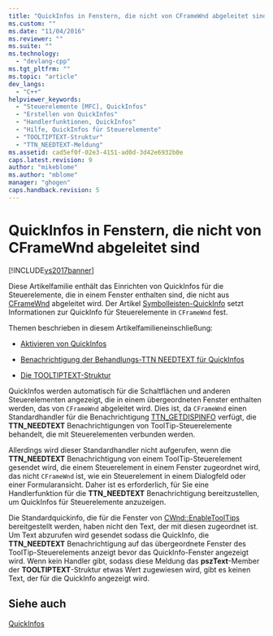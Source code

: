 ```yaml
---
title: "QuickInfos in Fenstern, die nicht von CFrameWnd abgeleitet sind | Microsoft Docs"
ms.custom: ""
ms.date: "11/04/2016"
ms.reviewer: ""
ms.suite: ""
ms.technology: 
  - "devlang-cpp"
ms.tgt_pltfrm: ""
ms.topic: "article"
dev_langs: 
  - "C++"
helpviewer_keywords: 
  - "Steuerelemente [MFC], QuickInfos"
  - "Erstellen von QuickInfos"
  - "Handlerfunktionen, QuickInfos"
  - "Hilfe, QuickInfos für Steuerelemente"
  - "TOOLTIPTEXT-Struktur"
  - "TTN_NEEDTEXT-Meldung"
ms.assetid: cad5ef0f-02e3-4151-ad0d-3d42e6932b0e
caps.latest.revision: 9
author: "mikeblome"
ms.author: "mblome"
manager: "ghogen"
caps.handback.revision: 5
---
```

# QuickInfos in Fenstern, die nicht von CFrameWnd abgeleitet sind
[!INCLUDE[vs2017banner](../assembler/inline/includes/vs2017banner.md)]

Diese Artikelfamilie enthält das Einrichten von QuickInfos für die Steuerelemente, die in einem Fenster enthalten sind, die nicht aus [CFrameWnd](../mfc/reference/cframewnd-class.md) abgeleitet wird.  Der Artikel [Symbolleisten\-QuickInfo](../mfc/toolbar-tool-tips.md) setzt Informationen zur QuickInfo für Steuerelemente in `CFrameWnd` fest.  
  
 Themen beschrieben in diesem Artikelfamilieneinschließung:  
  
-   [Aktivieren von QuickInfos](../mfc/enabling-tool-tips.md)  
  
-   [Benachrichtigung der Behandlungs\-TTN NEEDTEXT für QuickInfos](../mfc/handling-ttn-needtext-notification-for-tool-tips.md)  
  
-   [Die TOOLTIPTEXT\-Struktur](../mfc/tooltiptext-structure.md)  
  
 QuickInfos werden automatisch für die Schaltflächen und anderen Steuerelementen angezeigt, die in einem übergeordneten Fenster enthalten werden, das von `CFrameWnd` abgeleitet wird.  Dies ist, da `CFrameWnd` einen Standardhandler für die Benachrichtigung [TTN\_GETDISPINFO](http://msdn.microsoft.com/library/windows/desktop/bb760269) verfügt, die **TTN\_NEEDTEXT** Benachrichtigungen von ToolTip\-Steuerelemente behandelt, die mit Steuerelementen verbunden werden.  
  
 Allerdings wird dieser Standardhandler nicht aufgerufen, wenn die **TTN\_NEEDTEXT**  Benachrichtigung von einem ToolTip\-Steuerelement gesendet wird, die einem Steuerelement in einem Fenster zugeordnet wird, das nicht `CFrameWnd` ist, wie ein Steuerelement in einem Dialogfeld oder einer Formularansicht.  Daher ist es erforderlich, für Sie eine Handlerfunktion für die **TTN\_NEEDTEXT** Benachrichtigung bereitzustellen, um QuickInfos für Steuerelemente anzuzeigen.  
  
 Die Standardquickinfo, die für die Fenster von [CWnd::EnableToolTips](../Topic/CWnd::EnableToolTips.md) bereitgestellt werden, haben nicht den Text, der mit diesen zugeordnet ist.  Um Text abzurufen wird gesendet sodass die QuickInfo, die **TTN\_NEEDTEXT** Benachrichtigung auf das übergeordnete Fenster des ToolTip\-Steuerelements anzeigt bevor das QuickInfo\-Fenster angezeigt wird.  Wenn kein Handler gibt, sodass diese Meldung das **pszText**\-Member der **TOOLTIPTEXT**\-Struktur etwas Wert zugewiesen wird, gibt es keinen Text, der für die QuickInfo angezeigt wird.  
  
## Siehe auch  
 [QuickInfos](../mfc/tool-tips.md)